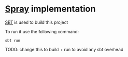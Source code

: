 [Spray](http://spray.io/) implementation
========================================

[SBT](http://www.scala-sbt.org/) is used to build this project

To run it use the following command:

`sbt run`

TODO: change this to build + run to avoid any sbt overhead